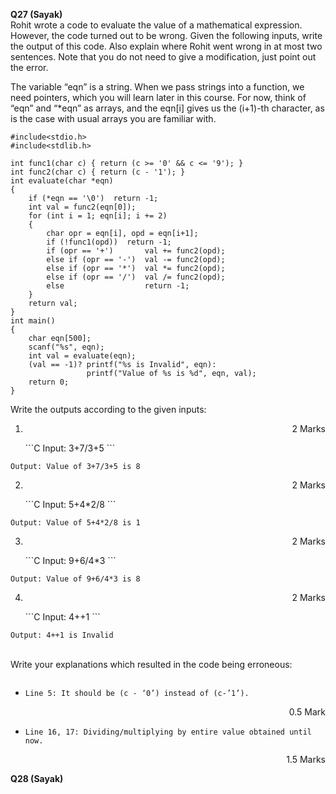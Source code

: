 **Q27 (Sayak)** <br>
Rohit wrote a code to evaluate the value of a mathematical expression. However, the code turned out to be wrong. Given the following inputs, write the output of this code. Also explain where Rohit went wrong in at most two sentences. Note that you do not need to give a modification, just point out the error. <br>

The variable “eqn” is a string. When we pass strings into a function, we need pointers, which you will learn later in this course. For now, think of “eqn” and “\*eqn” as arrays, and the eqn[i] gives us the (i+1)-th character, as is the case with usual arrays you are familiar with.<br>

```
#include<stdio.h>
#include<stdlib.h>

int func1(char c) { return (c >= '0' && c <= '9'); }
int func2(char c) { return (c - '1'); }
int evaluate(char *eqn)
{
    if (*eqn == '\0')  return -1;
    int val = func2(eqn[0]);
    for (int i = 1; eqn[i]; i += 2)
    {
        char opr = eqn[i], opd = eqn[i+1];
        if (!func1(opd))  return -1;
        if (opr == '+')       val += func2(opd);
        else if (opr == '-')  val -= func2(opd);
        else if (opr == '*')  val *= func2(opd);
        else if (opr == '/')  val /= func2(opd);
        else                  return -1;
    }
    return val;
}
int main()
{
    char eqn[500];
    scanf("%s", eqn);
    int val = evaluate(eqn);
    (val == -1)? printf("%s is Invalid", eqn):
                 printf("Value of %s is %d", eqn, val);
	return 0;
}
```
Write the outputs according to the given inputs:
1. <p align='right'>2 Marks</p>
   ```C
 	Input: 3+7/3+5
   ```
`Output: Value of 3+7/3+5 is 8`

2. <p align='right'>2 Marks</p>
   ```C
 	Input: 5+4*2/8    
   ```
  `Output: Value of 5+4*2/8 is 1`
  
3. <p align='right'>2 Marks</p>
   ```C
 	Input: 9+6/4*3  
   ```
  `Output: Value of 9+6/4*3 is 8`
  
4. <p align='right'>2 Marks</p>
   ```C
 	Input: 4++1       
   ```
  `Output: 4++1 is Invalid`
<br><br>

Write your explanations which resulted in the code being erroneous:
```C


```
- `Line 5: It should be (c - ‘0’) instead of (c-’1’).` <p align='right'>0.5 Mark</p>
- `Line 16, 17: Dividing/multiplying by entire value obtained until now.` <p align='right'>1.5 Marks</p>




**Q28 (Sayak)**








